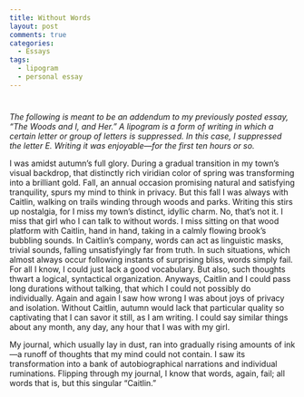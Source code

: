 ```yaml
---
title: Without Words
layout: post
comments: true
categories:
  - Essays
tags:
  - lipogram
  - personal essay
---
```

# 

*The following is meant to be an addendum to my previously posted essay, “The Woods and I, and Her.” A lipogram is a form of writing in which a certain letter or group of letters is suppressed. In this case, I suppressed the letter E. Writing it was enjoyable—for the first ten hours or so.*

I was amidst autumn’s full glory. During a gradual transition in my town’s visual backdrop, that distinctly rich viridian color of spring was transforming into a brilliant gold. Fall, an annual occasion promising natural and satisfying tranquility, spurs my mind to think in privacy. But this fall I was always with Caitlin, walking on trails winding through woods and parks. Writing this stirs up nostalgia, for I miss my town’s distinct, idyllic charm. No, that’s not it. I miss that girl who I can talk to without words. I miss sitting on that wood platform with Caitlin, hand in hand, taking in a calmly flowing brook’s bubbling sounds. In Caitlin’s company, words can act as linguistic masks, trivial sounds, falling unsatisfyingly far from truth. In such situations, which almost always occur following instants of surprising bliss, words simply fail. For all I know, I could just lack a good vocabulary. But also, such thoughts thwart a logical, syntactical organization. Anyways, Caitlin and I could pass long durations without talking, that which I could not possibly do individually. Again and again I saw how wrong I was about joys of privacy and isolation. Without Caitlin, autumn would lack that particular quality so captivating that I can savor it still, as I am writing. I could say similar things about any month, any day, any hour that I was with my girl.

My journal, which usually lay in dust, ran into gradually rising amounts of ink—a runoff of thoughts that my mind could not contain. I saw its transformation into a bank of autobiographical narrations and individual ruminations. Flipping through my journal, I know that words, again, fail; all words that is, but this singular “Caitlin.”
